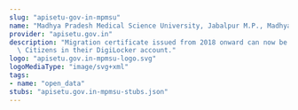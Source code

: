 ```yaml
---
slug: "apisetu-gov-in-mpmsu"
name: "Madhya Pradesh Medical Science University, Jabalpur M.P., Madhya Pradesh"
provider: "apisetu.gov.in"
description: "Migration certificate issued from 2018 onward can now be fetched by\
  \ Citizens in their DigiLocker account."
logo: "apisetu.gov.in-mpmsu-logo.svg"
logoMediaType: "image/svg+xml"
tags:
- name: "open_data"
stubs: "apisetu.gov.in-mpmsu-stubs.json"
---
```

